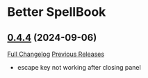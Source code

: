 # Better SpellBook

## [0.4.4](https://github.com/Loadren/better-spellbook/tree/0.4.4) (2024-09-06)
[Full Changelog](https://github.com/Loadren/better-spellbook/compare/0.4.2...0.4.4) [Previous Releases](https://github.com/Loadren/better-spellbook/releases)

- escape key not working after closing panel  
